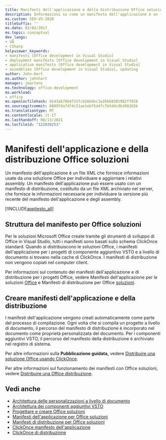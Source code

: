 ```yaml
---
title: Manifesti dell'applicazione e della distribuzione Office soluzioni
description: Informazioni su come un manifesto dell'applicazione è un file XML che fornisce informazioni usate da una soluzione Office per individuare e aggiornare i relativi assembly.
ms.custom: SEO-VS-2020
titleSuffix: ''
ms.date: 02/02/2017
ms.topic: conceptual
dev_langs:
- VB
- CSharp
helpviewer_keywords:
- manifests [Office development in Visual Studio]
- deployment manifests [Office development in Visual Studio]
- application manifests [Office development in Visual Studio]
- assemblies [Office development in Visual Studio], updating
author: John-Hart
ms.author: johnhart
manager: jmartens
ms.technology: office-development
ms.workload:
- office
ms.openlocfilehash: 9143a67064715fc926ddec1e2bb68301982ff928
ms.sourcegitcommit: 68897da7d74c31ae1ebf5d47c7b5ddc9b108265b
ms.translationtype: MT
ms.contentlocale: it-IT
ms.lasthandoff: 08/13/2021
ms.locfileid: "122038253"
---
```

# <a name="application-and-deployment-manifests-in-office-solutions"></a>Manifesti dell'applicazione e della distribuzione Office soluzioni
  Un manifesto dell'applicazione è un file XML che fornisce informazioni usate da una soluzione Office per individuare e aggiornare i relativi assembly. Un manifesto dell'applicazione può essere usato con un manifesto di distribuzione, costituito da un file XML archiviato nel server, che fornisce le informazioni necessarie per individuare la versione più recente del manifesto dell'applicazione e degli assembly.

 [!INCLUDE[appliesto_all](../vsto/includes/appliesto-all-md.md)]

## <a name="manifest-structure-for-office-solutions"></a>Struttura del manifesto per Office soluzioni
 Per le soluzioni Microsoft Office create tramite gli strumenti di sviluppo di Office in Visual Studio, tutti i manifesti sono basati sullo schema ClickOnce standard. Quando si distribuiscono le soluzioni Office, i manifesti dell'applicazione per i progetti di componente aggiuntivo VSTO e a livello di documento si trovano nella cache di ClickOnce. I manifesti di distribuzione non vengono copiati nel computer client.

 Per informazioni sul contenuto dei manifesti dell'applicazione e di distribuzione per i progetti Office, vedere Manifesti dell'applicazione per le soluzioni [Office](../vsto/application-manifests-for-office-solutions.md) e Manifesti di distribuzione per Office [soluzioni](../vsto/deployment-manifests-for-office-solutions.md).

## <a name="create-application-and-deployment-manifests"></a>Creare manifesti dell'applicazione e della distribuzione
 I manifesti dell'applicazione vengono creati automaticamente come parte del processo di compilazione. Ogni volta che si compila un progetto a livello di documento, il percorso del manifesto di distribuzione è incorporato nel documento come proprietà personalizzata del documento. Per i componenti aggiuntivi VSTO, il percorso del manifesto della distribuzione è archiviato nel registro di sistema.

 Per altre informazioni sulla **Pubblicazione guidata,** vedere [Distribuire una soluzione Office usando ClickOnce](../vsto/deploying-an-office-solution-by-using-clickonce.md).

 Per altre informazioni sul funzionamento dei manifesti con Office soluzioni, vedere [Distribuire una Office distribuzione](../vsto/deploying-an-office-solution.md).

## <a name="see-also"></a>Vedi anche

- [Architettura delle personalizzazioni a livello di documento](../vsto/architecture-of-document-level-customizations.md)
- [Architettura dei componenti aggiuntivi VSTO](../vsto/architecture-of-vsto-add-ins.md)
- [Progettare e creare Office soluzioni](../vsto/designing-and-creating-office-solutions.md)
- [Manifesti dell'applicazione per Office soluzioni](../vsto/application-manifests-for-office-solutions.md)
- [Manifesti di distribuzione per Office soluzioni](../vsto/deployment-manifests-for-office-solutions.md)
- [ClickOnce manifesto dell'applicazione](../deployment/clickonce-application-manifest.md)
- [ClickOnce di distribuzione](../deployment/clickonce-deployment-manifest.md)